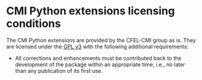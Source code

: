 # CMI Python extensions licensing conditions

The CMI Python extensions are provided by the CFEL-CMI group as is. They are licensed under the [GPL
v3](./LICENSE-GPLv3.md) with the following additional requirements:

* All corrections and enhancements must be contributed back to the development of the package within
  an appropriate time, i.e., no later than any publication of its first use.



<!-- Put Emacs local variables into HTML comment
Local Variables:
coding: utf-8
fill-column: 100
End:
-->
